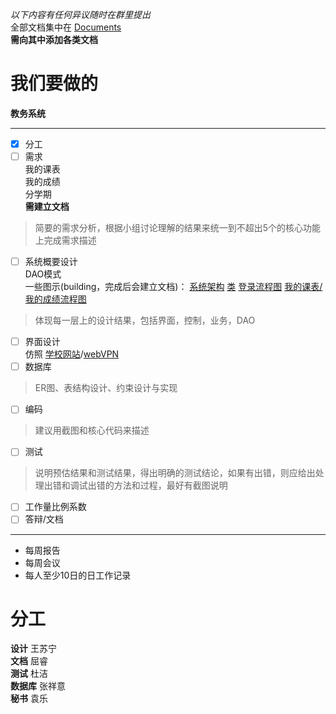 *以下内容有任何异议随时在群里提出*  
全部文档集中在 [Documents](github.com/a-cup-of-java-CUIT/jwgl/tree/master/Documents)  
**需向其中添加各类文档**

# 我们要做的
**教务系统**
***
+ [x] 分工
+ [ ] 需求  
我的课表  
我的成绩  
分学期  
**需建立文档**
> 简要的需求分析，根据小组讨论理解的结果来统一到不超出5个的核心功能上完成需求描述
+ [ ] 系统概要设计  
DAO模式  
一些图示(building，完成后会建立文档)：
[系统架构](https://www.processon.com/view/link/5ea95b697d9c0869dab149b2)
[类](https://www.processon.com/view/link/5eb22543f346fb06e445c11b)
[登录流程图](https://www.processon.com/view/link/5e13f097e4b07ae2d01cb1b8)
[我的课表/我的成绩流程图](https://www.processon.com/view/link/5eba942ff346fb6907ee4533)
> 体现每一层上的设计结果，包括界面，控制，业务，DAO
+ [ ] 界面设计  
仿照 [学校网站](http://jwgl.cuit.edu.cn)/[webVPN](http://jwgl-cuit-edu-cn.webvpn.cuit.edu.cn:8118/eams/home.action)
+ [ ] 数据库
> ER图、表结构设计、约束设计与实现
+ [ ] 编码
> 建议用截图和核心代码来描述
+ [ ] 测试
> 说明预估结果和测试结果，得出明确的测试结论，如果有出错，则应给出处理出错和调试出错的方法和过程，最好有截图说明
+ [ ] 工作量比例系数
+ [ ] 答辩/文档
***
+ 每周报告
+ 每周会议
+ 每人至少10日的日工作记录

# 分工
**设计** 王苏宁  
**文档** 屈睿  
**测试** 杜洁  
**数据库** 张祥意  
**秘书** 袁乐  
